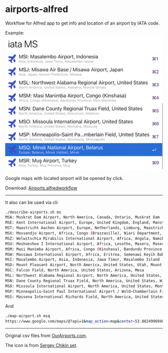 # airports-alfred
Workflow for Alfred app to get info and location of an airport by IATA code.

Example:
![](example.png)

Google maps with located airport will be opened by click.

Download: [Airports.alfredworkflow](Airports.alfredworkflow)


---
It also can be used via cli:
```bash
./describe-airports.sh ms
MSA: Muskrat Dam Airport, North America, Canada, Ontario, Muskrat Dam
MSE: Kent International Airport, Europe, United Kingdom, England, Manston
MST: Maastricht Aachen Airport, Europe, Netherlands, Limburg, Maastricht
MSX: Mossendjo Airport, Africa, Congo (Brazzaville), Niari Department, Mossendjo
MSZ: Welwitschia Mirabilis International Airport, Africa, Angola, Namibe Province, Moçâmedes
MSU: Moshoeshoe I International Airport, Africa, Lesotho, Maseru, Maseru
MSM: Masi Manimba Airport, Africa, Congo (Kinshasa), Bandundu Province, Masi Manimba
MSW: Massawa International Airport, Africa, Eritrea, Semenawi Keyih Bahri, Massawa
MSI: Masalembo Airport, Asia, Indonesia, Jawa Timur, Masalembo Island
MSD: Mount Pleasant Airport, North America, United States, Utah, Mount Pleasant
MSC: Falcon Field, North America, United States, Arizona, Mesa
MSL: Northwest Alabama Regional Airport, North America, United States, Alabama, Muscle Shoals
MSN: Dane County Regional Truax Field, North America, United States, Wisconsin, Madison
MSO: Missoula International Airport, North America, United States, Montana, Missoula
MSP: Minneapolis–Saint Paul International Airport / Wold–Chamberlain Field, North America, United States, Minnesota, Minneapolis
MSS: Massena International Richards Field, North America, United States, New York, Massena
```

And
```bash
./map-airport.sh msq
https://www.google.com/maps/@?api=1&map_action=map&center=53.882499694824,28.030700683594&zoom=16&basemap=satellite
```
---

Original csv files from [OurAirports.com](https://ourairports.com/data/).

The icon is from [Sergey Chikin set](http://sergeychikin.ru/365/).
